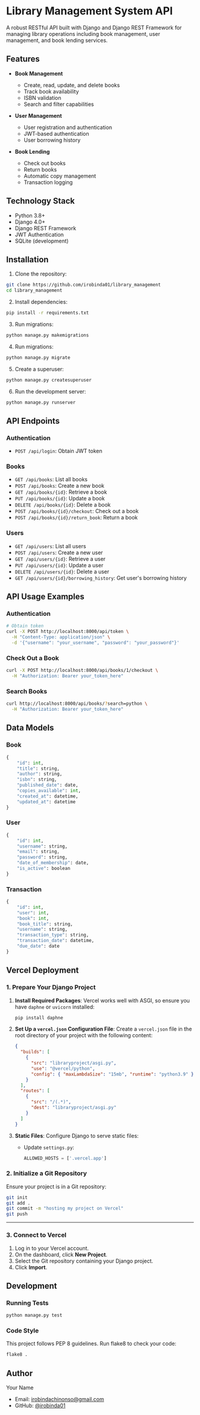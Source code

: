 # Library Management System API

A robust RESTful API built with Django and Django REST Framework for managing library operations including book management, user management, and book lending services.

## Features

- **Book Management**
  - Create, read, update, and delete books
  - Track book availability
  - ISBN validation
  - Search and filter capabilities

- **User Management**
  - User registration and authentication
  - JWT-based authentication
  - User borrowing history

- **Book Lending**
  - Check out books
  - Return books
  - Automatic copy management
  - Transaction logging

## Technology Stack

- Python 3.8+
- Django 4.0+
- Django REST Framework
- JWT Authentication
- SQLite (development)

## Installation

1. Clone the repository:
```bash
git clone https://github.com/irobinda01/library_management
cd library_management
```

2. Install dependencies:
```bash
pip install -r requirements.txt
```
3. Run migrations:
```bash
python manage.py makemigrations
```

4. Run migrations:
```bash
python manage.py migrate
```

5. Create a superuser:
```bash
python manage.py createsuperuser
```

6. Run the development server:
```bash
python manage.py runserver
```

## API Endpoints

### Authentication
- `POST /api/login`: Obtain JWT token

### Books
- `GET /api/books`: List all books
- `POST /api/books`: Create a new book
- `GET /api/books/{id}`: Retrieve a book
- `PUT /api/books/{id}`: Update a book
- `DELETE /api/books/{id}`: Delete a book
- `POST /api/books/{id}/checkout`: Check out a book
- `POST /api/books/{id}/return_book`: Return a book

### Users
- `GET /api/users`: List all users
- `POST /api/users`: Create a new user
- `GET /api/users/{id}`: Retrieve a user
- `PUT /api/users/{id}`: Update a user
- `DELETE /api/users/{id}`: Delete a user
- `GET /api/users/{id}/borrowing_history`: Get user's borrowing history

## API Usage Examples

### Authentication
```bash
# Obtain token
curl -X POST http://localhost:8000/api/token \
  -H "Content-Type: application/json" \
  -d '{"username": "your_username", "password": "your_password"}'
```

### Check Out a Book
```bash
curl -X POST http://localhost:8000/api/books/1/checkout \
  -H "Authorization: Bearer your_token_here"
```

### Search Books
```bash
curl http://localhost:8000/api/books/?search=python \
  -H "Authorization: Bearer your_token_here"
```

## Data Models

### Book
```python
{
    "id": int,
    "title": string,
    "author": string,
    "isbn": string,
    "published_date": date,
    "copies_available": int,
    "created_at": datetime,
    "updated_at": datetime
}
```

### User
```python
{
    "id": int,
    "username": string,
    "email": string,
    "password": string,
    "date_of_membership": date,
    "is_active": boolean
}
```

### Transaction
```python
{
    "id": int,
    "user": int,
    "book": int,
    "book_title": string,
    "username": string,
    "transaction_type": string,
    "transaction_date": datetime,
    "due_date": date
}
```

## Vercel Deployment

### 1. Prepare Your Django Project

1. **Install Required Packages**:
   Vercel works well with ASGI, so ensure you have `daphne` or `uvicorn` installed:
   ```bash
   pip install daphne
   ```

2. **Set Up a `vercel.json` Configuration File**:
   Create a `vercel.json` file in the root directory of your project with the following content:
   ```json
   {
     "builds": [
       {
         "src": "libraryproject/asgi.py",
         "use": "@vercel/python",
         "config": { "maxLambdaSize": "15mb", "runtime": "python3.9" }
       }
     ],
     "routes": [
       {
         "src": "/(.*)",
         "dest": "libraryproject/asgi.py"
       }
     ]
   }
   ```

3. **Static Files**:
   Configure Django to serve static files:
   - Update `settings.py`:
     ```python
     ALLOWED_HOSTS = ['.vercel.app']
     ```

### 2. Initialize a Git Repository

Ensure your project is in a Git repository:
```bash
git init
git add .
git commit -m "hosting my project on Vercel"
git push
```

---

### 3. Connect to Vercel

1. Log in to your Vercel account.
2. On the dashboard, click **New Project**.
3. Select the Git repository containing your Django project.
4. Click **Import**.

## Development

### Running Tests
```bash
python manage.py test
```

### Code Style
This project follows PEP 8 guidelines. Run flake8 to check your code:
```bash
flake8 .
```

## Author

Your Name
- Email: irobindachinonso@gmail.com
- GitHub: [@irobinda01](https://github.com/irobinda01/library_management)